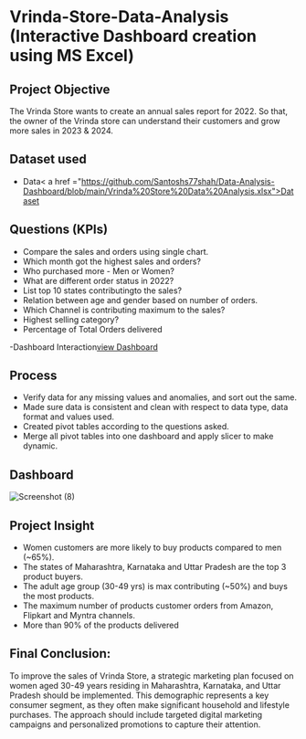 # Vrinda-Store-Data-Analysis (Interactive Dashboard creation using MS Excel)
## Project Objective
The Vrinda Store wants to create an annual sales report for 2022. So that, the owner of the Vrinda store can understand their customers and grow more sales in 2023 & 2024.

## Dataset used
 - Data< a href ="https://github.com/Santoshs77shah/Data-Analysis-Dashboard/blob/main/Vrinda%20Store%20Data%20Analysis.xlsx">Dataset</a>

## Questions (KPIs)
- Compare the sales and orders using single chart.
-	Which month got the highest sales and orders?
-	Who purchased more - Men or Women?
-	What are different order status in 2022?
-	List top 10 states contributingto the sales?
-	Relation between age and gender based on number of orders.
-	Which Channel is contributing maximum to the sales?
-	Highest selling category?
-	Percentage of Total Orders delivered 

 -Dashboard Interaction<a href="https://github.com/Santoshs77shah/Data-Analysis-Dashboard/blob/main/Screenshot%20(8).png">view Dashboard</a>

## Process
-	Verify data for any missing values and anomalies, and sort out the same.
-	Made sure data is consistent and clean with respect to data type, data format and values used.
-	Created pivot tables according to the questions asked.
-	Merge all pivot tables into one dashboard and apply slicer to make dynamic.

## Dashboard
![Screenshot (8)](https://github.com/user-attachments/assets/d6fed240-f0d2-4f0d-b72f-870bbca9d17b)

## Project Insight
-	Women customers are more likely to buy products compared to men (~65%).
-	The states of Maharashtra, Karnataka and Uttar Pradesh are the top 3 product buyers.
-	The adult age group (30-49 yrs) is max contributing (~50%) and buys the most products.
-	The maximum number of products customer orders from Amazon, Flipkart and Myntra channels.
-	More than 90% of the products delivered

## Final Conclusion:
To improve the sales of Vrinda Store, a strategic marketing plan focused on women aged 30-49 years residing in Maharashtra, Karnataka, and Uttar Pradesh should be implemented. This demographic represents a key consumer segment, as they often make significant household and lifestyle purchases. The approach should include targeted digital marketing campaigns and personalized promotions to capture their attention.
